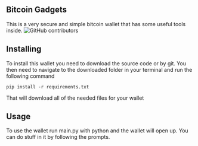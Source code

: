## Bitcoin Gadgets

This is a very secure and simple bitcoin wallet that has some useful tools inside.
![GitHub contributors](https://img.shields.io/github/contributors/Grantrocks/bitcoingadgets)
## Installing

To install this wallet you need to download the source code or by git. You then need to navigate to the downloaded folder in your terminal and run the following command

```
pip install -r requirements.txt
```

That will download all of the needed files for your wallet

## Usage

To use the wallet run main.py with python and the wallet will open up. You can do stuff in it by following the prompts.
